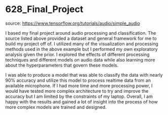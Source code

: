 # 628_Final_Project

source: https://www.tensorflow.org/tutorials/audio/simple_audio

I based my final project around audio processing and classification. The source listed above provided a dataset and general framework for me to build my project off of. I utilized many of the visualization and processing methods used in the above example but I performed my own exploratory analysis given the prior. I explored the effects of different processing techniques and different models on audio data while also learning more about the hyperparameters that govern these models. 

I was able to produce a model that was able to classify the data with nearly 90% accuracy and utilize this model to process realtime data from an available microphone. If I had more time and more processing power, I would have tested more complex architecture to try and improve the accuracy but I am limited by the constraints of my laptop. Overall, I am happy with the results and gained a lot of insight into the process of how more complex models are trained and designed.
